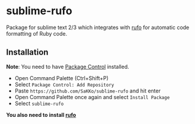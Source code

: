 # sublime-rufo

Package for sublime text 2/3 which integrates with [rufo](https://github.com/ruby-formatter/rufo) for
automatic code formatting of Ruby code.

## Installation

__Note__: You need to have [Package Control](https://sublime.wbond.net/installation) installed.

* Open Command Palette (Ctrl+Shift+P)
* Select `Package Control: Add Repository`
* Paste `https://github.com/SaKKo/sublime-rufo` and hit enter
* Open Command Palette once again and select `Install Package`
* Select `sublime-rufo`

**You also need to install [rufo](https://github.com/ruby-formatter/rufo)**
